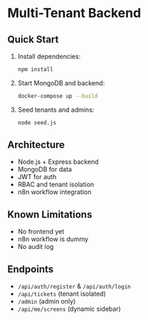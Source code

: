 # Multi-Tenant Backend

## Quick Start

1. Install dependencies:
   ```bash
   npm install
   ```
2. Start MongoDB and backend:
   ```bash
   docker-compose up --build
   ```
3. Seed tenants and admins:
   ```bash
   node seed.js
   ```

## Architecture

- Node.js + Express backend
- MongoDB for data
- JWT for auth
- RBAC and tenant isolation
- n8n workflow integration

## Known Limitations
- No frontend yet
- n8n workflow is dummy
- No audit log

## Endpoints
- `/api/auth/register` & `/api/auth/login`
- `/api/tickets` (tenant isolated)
- `/admin` (admin only)
- `/api/me/screens` (dynamic sidebar)
